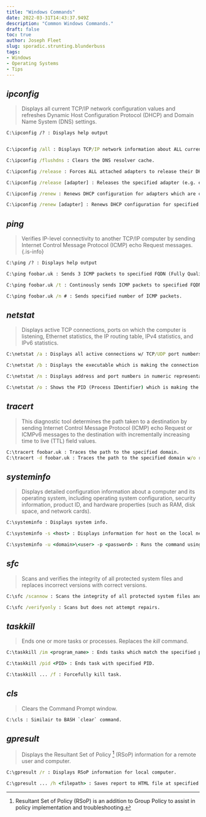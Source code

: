 ```yaml
---
title: "Windows Commands"
date: 2022-03-31T14:43:37.949Z
description: "Common Windows Commands."
draft: false
toc: true
author: Joseph Fleet
slug: sporadic.strunting.blunderbuss
tags:
- Windows
- Operating Systems
- Tips
---
```


## *ipconfig*
> Displays all current TCP/IP network configuration values and refreshes Dynamic Host Configuration Protocol (DHCP) and Domain Name System (DNS) settings.


```cmd
C:\ipconfig /? : Displays help output


C:\ipconfig /all : Displays TCP/IP network information about ALL current adapters.

C:\ipconfig /flushdns : Clears the DNS resolver cache.

C:\ipconfig /release : Forces ALL attached adapters to release their DHCP leases.

C:\ipconfig /release [adapter] : Releases the specified adapter (e.g. ethernet) DHCP lease.

C:\ipconfig /renew : Renews DHCP configuration for adapters which are configured with automatic IP configuration.

C:\ipconfig /renew [adapter] : Renews DHCP configuration for specified adapter.
```

## *ping*
> Verifies IP-level connectivity to another TCP/IP computer by sending Internet Control Message Protocol (ICMP) echo Request messages.
{.is-info}

```cmd
C:\ping /? : Displays help output

C:\ping foobar.uk : Sends 3 ICMP packets to specified FQDN (Fully Qualified Domain Name) or IP address.

C:\ping foobar.uk /t : Continously sends ICMP packets to specified FQDN or IP address. (To interrupt and display statistics, press <kbd>CTRL</kbd>+<kbd>ENTER</kbd>. To interrupt and quit this command, press <kbd>CTRL</kbd>+<kbd>C</kbd>.)

C:\ping foobar.uk /n # : Sends specified number of ICMP packets.
```

## *netstat*
> Displays active TCP connections, ports on which the computer is listening, Ethernet statistics, the IP routing table, IPv4 statistics, and IPv6 statistics. 

```cmd
C:\netstat /a : Displays all active connections w/ TCP/UDP port numbers.

C:\netstat /b : Displays the executable which is making the connection. Requires elevated prompt.

C:\netstat /n : Displays address and port numbers in numeric representation only.

C:\netstat /o : Shows the PID (Process IDentifier) which is making the connection.
```

## *tracert*
> This diagnostic tool determines the path taken to a destination by sending Internet Control Message Protocol (ICMP) echo Request or ICMPv6 messages to the destination with incrementally increasing time to live (TTL) field values. 

```cmd
C:\tracert foobar.uk : Traces the path to the specified domain.
C:\tracert -d foobar.uk : Traces the path to the specified domain w/o resolving IP addresses to hostnames (may speed up the pathing process).
```

## *systeminfo*
> Displays detailed configuration information about a computer and its operating system, including operating system configuration, security information, product ID, and hardware properties (such as RAM, disk space, and network cards).

```cmd
C:\systeminfo : Displays system info.

C:\systeminfo -s <host> : Displays information for host on the local network.

C:\systeminfo -u <domain>\<user> -p <password> : Runs the command using the credentials of the specified user, default behaviour uses the currently logged-in account. 
```

## *sfc*
> Scans and verifies the integrity of all protected system files and replaces incorrect versions with correct versions.

```cmd
C:\sfc /scannow : Scans the integrity of all protected system files and attempts to repair files.

C:\sfc /verifyonly : Scans but does not attempt repairs.
```

## *taskkill*
> Ends one or more tasks or processes.
> Replaces the *kill* command.

```cmd
C:\taskkill /im <program_name> : Ends tasks which match the specified program name.

C:\taskkill /pid <PID> : Ends task with specified PID.

C:\taskkill ... /f : Forcefully kill task.
```

## *cls*
> Clears the Command Prompt window.

```cmd
C:\cls : Similair to BASH `clear` command.
```

## *gpresult*
> Displays the Resultant Set of Policy [^1] (RSoP) information for a remote user and computer.

```cmd
C:\gpresult /r : Displays RSoP information for local computer.

C:\gpresult ... /h <filepath> : Saves report to HTML file at specified path.
```

[^1]: Resultant Set of Policy (RSoP) is an addition to Group Policy to assist in policy implementation and troubleshooting.

